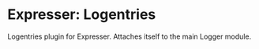 # Expresser: Logentries

Logentries plugin for Expresser. Attaches itself to the main Logger module.
